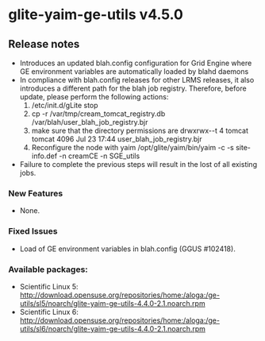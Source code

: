 # glite-yaim-ge-utils v4.5.0

## Release notes 
 * Introduces an updated blah.config configuration for Grid Engine where GE environment variables are automatically loaded by blahd daemons
 * In compliance with blah.config releases for other LRMS releases, it also introduces a different path for the blah job registry. Therefore, before update, please perform the following actions:
   1) /etc/init.d/gLite stop
   2) cp -r /var/tmp/cream_tomcat_registry.db /var/blah/user_blah_job_registry.bjr
   3) make sure that the directory permissions are 
      drwxrwx--t 4 tomcat tomcat 4096 Jul 23 17:44 user_blah_job_registry.bjr
   4) Reconfigure the node with yaim
      /opt/glite/yaim/bin/yaim -c -s site-info.def -n creamCE -n SGE_utils
 * Failure to complete the previous steps will result in the lost of all existing jobs. 

### New Features
 * None.

### Fixed Issues
 * Load of GE environment variables in blah.config (GGUS #102418).

### Available packages:
 * Scientific Linux 5: http://download.opensuse.org/repositories/home:/aloga:/ge-utils/sl5/noarch/glite-yaim-ge-utils-4.4.0-2.1.noarch.rpm 
 * Scientific Linux 6: http://download.opensuse.org/repositories/home:/aloga:/ge-utils/sl6/noarch/glite-yaim-ge-utils-4.4.0-2.1.noarch.rpm 

